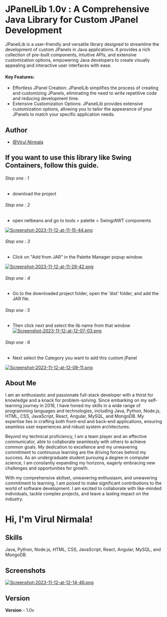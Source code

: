 
# JPanelLib 1.0v : A Comprehensive Java Library for Custom JPanel Development



JPanelLib is a user-friendly and versatile library designed to streamline the development of custom JPanels in Java applications. It provides a rich collection of pre-built components, intuitive APIs, and extensive customization options, empowering Java developers to create visually appealing and interactive user interfaces with ease.

#### Key Features:

- Effortless JPanel Creation: JPanelLib simplifies the process of creating and customizing JPanels, eliminating the need to write repetitive code and reducing development time.
- Extensive Customization Options: JPanelLib provides extensive customization options, allowing you to tailor the appearance of your JPanels to match your specific application needs.



## Author

- [@Virul Nirmala](https://www.github.com/iamvirul)


## If you want to use this library like Swing Containers, follow this guide.

###### Step one : 1

- download the project 

###### Step one : 2

- open netbeans and go to tools > palette > Swing/AWT components

[![Screenshot-2023-11-12-at-11-15-44.png](https://i.postimg.cc/zf2CFDtc/Screenshot-2023-11-12-at-11-15-44.png)](https://postimg.cc/94TwW2jd)

###### Step one : 3

- Click on "Add from JAR" in the Palette Manager popup window.

[![Screenshot-2023-11-12-at-11-29-42.png](https://i.postimg.cc/TwhZtwRL/Screenshot-2023-11-12-at-11-29-42.png)](https://postimg.cc/wy8fv9Rg)

###### Step one : 4

- Go to the downloaded project folder, open the 'dist' folder, and add the JAR file.

###### Step one : 5

- Then click next and select the lib name from that window
[![Screenshot-2023-11-12-at-12-07-03.png](https://i.postimg.cc/6QbP4Xd9/Screenshot-2023-11-12-at-12-07-03.png)](https://postimg.cc/p98C33G7)

###### Step one : 6

- Next select the Category you want to add this custom jPanel

[![Screenshot-2023-11-12-at-12-09-11.png](https://i.postimg.cc/PJWKys8v/Screenshot-2023-11-12-at-12-09-11.png)](https://postimg.cc/vxmW8KhG)

##  About Me
I am an enthusiastic and passionate full-stack developer with a thirst for knowledge and a knack for problem-solving. Since embarking on my self-learning journey in 2018, I have honed my skills in a wide range of programming languages and technologies, including Java, Python, Node.js, HTML, CSS, JavaScript, React, Angular, MySQL, and MongoDB. My expertise lies in crafting both front-end and back-end applications, ensuring seamless user experiences and robust system architectures.

Beyond my technical proficiency, I am a team player and an effective communicator, able to collaborate seamlessly with others to achieve common goals. My dedication to excellence and my unwavering commitment to continuous learning are the driving forces behind my success. As an undergraduate student pursuing a degree in computer science, I am constantly expanding my horizons, eagerly embracing new challenges and opportunities for growth.

With my comprehensive skillset, unwavering enthusiasm, and unwavering commitment to learning, I am poised to make significant contributions to the world of software development. I am excited to collaborate with like-minded individuals, tackle complex projects, and leave a lasting impact on the industry.




# Hi, I'm Virul Nirmala! 


##  Skills
Java, Python, Node.js, HTML, CSS, JavaScript, React, Angular, MySQL, and MongoDB.


## Screenshots

[![Screenshot-2023-11-12-at-12-14-46.png](https://i.postimg.cc/wB2m047b/Screenshot-2023-11-12-at-12-14-46.png)](https://postimg.cc/yJJxNPhF)

## Version

**Version** - 1.0v

